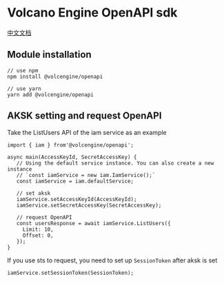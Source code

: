 # Volcano Engine OpenAPI sdk
[中文文档](/volcengine/volc-sdk-nodejs/blob/master/README_zh.md)
## Module installation
```
// use npm
npm install @volcengine/openapi

// use yarn
yarn add @volcengine/openapi
```
## AKSK setting and request OpenAPI
Take the ListUsers API of the iam service as an example
```
import { iam } from'@volcengine/openapi';

async main(AccessKeyId, SecretAccessKey) {
   // Using the default service instance. You can also create a new instance 
   // `const iamService = new iam.IamService();`
   const iamService = iam.defaultService;

   // set aksk
   iamService.setAccessKeyId(AccessKeyId);
   iamService.setSecretAccessKey(SecretAccessKey);
  
   // request OpenAPI
   const usersResponse = await iamService.ListUsers({
     Limit: 10,
     Offset: 0,
   });
}
```

If you use sts to request, you need to set up `SessionToken` after aksk is set
```
iamService.setSessionToken(SessionToken);
```